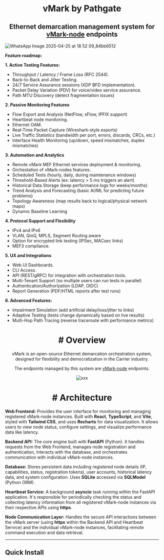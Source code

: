 <h1 align="center">vMark by Pathgate</h1>
<h2 align="center">Ethernet demarcation management system for <a href="https://github.com/xmas-ar/vMark-node">vMark-node</a> endpoints</h2>

![WhatsApp Image 2025-04-25 at 18 52 09_84bb6512](https://github.com/user-attachments/assets/aba9962c-a8a8-4a04-bc2c-e073c5f72b37)


**Feature roadmap:**

**1. Active Testing Features:**

- Throughput / Latency / Frame Loss (RFC 2544).
- Back-to-Back and Jitter Testing.
- 24/7 Service Assurance sessions (XDP BFD implementation).
- Packet Delay Variation (PDV) for voice/video service assurance. 
- Path MTU Discovery (detect fragmentation issues)

**2. Passive Monitoring Features**

- Flow Export and Analysis (NetFlow, sFlow, IPFIX support)
- Heartbeat node monitoring.
- Ethernet OAM.
- Real-Time Packet Capture (Wireshark-style exports)
- Live Traffic Statistics (bandwidth per port, errors, discards, CRCs, etc.)
- Interface Health Monitoring (up/down, speed mismatches, duplex mismatches)

**3. Automation and Analytics**

- Remote vMark MEF Ethernet services deployment & monitoring.
- Orchestation of vMark-nodes features.
- Scheduled Tests (hourly, daily, during maintenance windows)
- Threshold-Based Alerts (ex: latency > 5 ms triggers an alert)
- Historical Data Storage (keep performance logs for weeks/months)
- Trend Analysis and Forecasting (basic AI/ML for predicting future problems)
- Topology Awareness (map results back to logical/physical network maps)
- Dynamic Baseline Learning

**4. Protocol Support and Flexibility**

- IPv4 and IPv6
- VLAN, QinQ, MPLS, Segment Routing aware
- Option for encrypted link testing (IPSec, MACsec links)
- MEF3 compliance.

**5. UX and Integrations**

- Web UI Dashboards.
- CLI Access.
- API (REST/gRPC) for integration with orchestration tools.
- Multi-Tenant Support (so multiple users can run tests in parallel)
- Authentication/Authorization (LDAP, OIDC)
- Report Generation (PDF/HTML reports after test runs)

**6. Advanced Features:**

- Impairment Simulation (add artificial delay/loss/jitter to links)
- Adaptive Testing (tests change dynamically based on live results)
- Multi-Hop Path Tracing (reverse traceroute with performance metrics)

<h2 align="center"></h2>
<h1 align="center"># Overview</h1>

<p align="center">vMark is an open-source Ethernet demarcation orchestration system, designed for flexibility and democratization in the Carrier industry.</p>

<p align="center">The endpoints managed by this system are <a href="https://github.com/xmas-ar/vMark-node">vMark-node</a> endpoints. </p>



<p align="center">
  <img src="https://github.com/user-attachments/assets/a0ff9c06-6466-40df-bda7-70f73f2d7bf9" alt="xxx">
</p>

<h1 align="center"># Architecture</h1>

**Web Frontend:**
Provides the user interface for monitoring and managing registered vMark-node instances. Built with **React**, **TypeScript**, and **Vite**, styled with **Tailwind CSS**, and uses **Recharts** for data visualization. It allows users to view node status, configure settings, and visualize performance data like latency.

**Backend API:**
The core engine built with **FastAPI** (Python). It handles requests from the Web Frontend, manages node registration and authentication, interacts with the database, and orchestrates communication with individual vMark-node instances.

**Database:**
Stores persistent data including registered node details (IP, capabilities, status, registration tokens), user accounts, historical latency data, and system configuration. Uses **SQLite** accessed via **SQLModel** (Python ORM).

**Heartbeat Service:**
A background **asyncio** task running within the FastAPI application. It's responsible for periodically checking the status and collecting latency information from all registered vMark-node instances via their respective APIs using **httpx**.

**Node Communication Layer:**
Handles the secure API interactions between the vMark server (using **httpx** within the Backend API and Heartbeat Service) and the individual vMark-node instances, facilitating remote command execution and data retrieval.

___

## Quick Install

```

```

